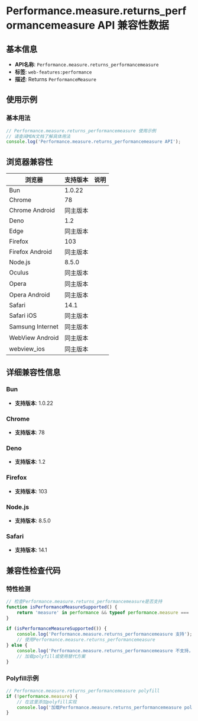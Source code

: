 # Performance.measure.returns_performancemeasure API 兼容性数据

## 基本信息

- **API名称**: `Performance.measure.returns_performancemeasure`
- **标签**: `web-features:performance`
- **描述**: Returns `PerformanceMeasure`

## 使用示例

### 基本用法

```javascript
// Performance.measure.returns_performancemeasure 使用示例
// 请查阅MDN文档了解具体用法
console.log('Performance.measure.returns_performancemeasure API');
```

## 浏览器兼容性

| 浏览器 | 支持版本 | 说明 |
|--------|----------|------|
| Bun | 1.0.22 |  |
| Chrome | 78 |  |
| Chrome Android | 同主版本 |  |
| Deno | 1.2 |  |
| Edge | 同主版本 |  |
| Firefox | 103 |  |
| Firefox Android | 同主版本 |  |
| Node.js | 8.5.0 |  |
| Oculus | 同主版本 |  |
| Opera | 同主版本 |  |
| Opera Android | 同主版本 |  |
| Safari | 14.1 |  |
| Safari iOS | 同主版本 |  |
| Samsung Internet | 同主版本 |  |
| WebView Android | 同主版本 |  |
| webview_ios | 同主版本 |  |

## 详细兼容性信息

### Bun

- **支持版本**: 1.0.22

### Chrome

- **支持版本**: 78

### Deno

- **支持版本**: 1.2

### Firefox

- **支持版本**: 103

### Node.js

- **支持版本**: 8.5.0

### Safari

- **支持版本**: 14.1

## 兼容性检查代码

### 特性检测

```javascript
// 检查Performance.measure.returns_performancemeasure是否支持
function isPerformanceMeasureSupported() {
    return 'measure' in performance && typeof performance.measure === 'function';
}

if (isPerformanceMeasureSupported()) {
    console.log('Performance.measure.returns_performancemeasure 支持');
    // 使用Performance.measure.returns_performancemeasure
} else {
    console.log('Performance.measure.returns_performancemeasure 不支持，需要polyfill');
    // 加载polyfill或使用替代方案
}
```

### Polyfill示例

```javascript
// Performance.measure.returns_performancemeasure polyfill
if (!performance.measure) {
    // 在这里添加polyfill实现
    console.log('加载Performance.measure.returns_performancemeasure polyfill');
}
```


